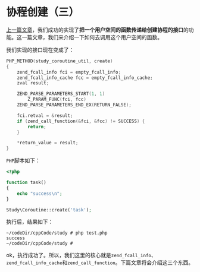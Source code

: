 # 协程创建（三）

[上一篇文章](./《PHP扩展开发》-协程-协程创建（二）.md)，我们成功的实现了**把一个用户空间的函数传递给创建协程的接口**的功能。这一篇文章，我们来介绍一下如何去调用这个用户空间的函数。

我们实现的接口现在变成了：

```c++
PHP_METHOD(study_coroutine_util, create)
{
    zend_fcall_info fci = empty_fcall_info;
    zend_fcall_info_cache fcc = empty_fcall_info_cache;
    zval result;

    ZEND_PARSE_PARAMETERS_START(1, 1)
        Z_PARAM_FUNC(fci, fcc)
    ZEND_PARSE_PARAMETERS_END_EX(RETURN_FALSE);

    fci.retval = &result;
    if (zend_call_function(&fci, &fcc) != SUCCESS) {
        return;
    }

    *return_value = result;
}
```

`PHP`脚本如下：

```PHP
<?php

function task()
{
	echo "success\n";
}

Study\Coroutine::create('task');
```

执行后，结果如下：

```shell
~/codeDir/cppCode/study # php test.php 
success
~/codeDir/cppCode/study # 
```

ok，执行成功了。所以，我们这里的核心就是`zend_fcall_info`、`zend_fcall_info_cache`和`zend_call_function`。下篇文章将会介绍这三个东西。

